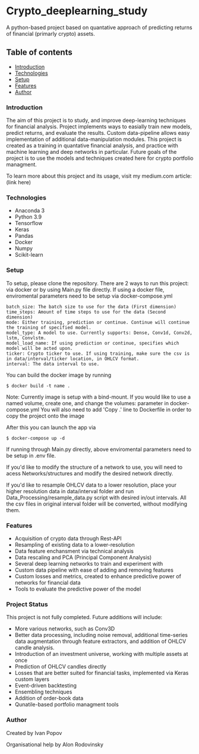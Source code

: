 # Crypto_deeplearning_study

A python-based project based on quantative approach of predicting returns of financial (primarly crypto) assets.

## Table of contents

* [Introduction](#Introduction)
* [Technologies](#technologies)
* [Setup](#setup)
* [Features](#features)
* [Author](#Author)

### Introduction

The aim of this project is to study, and improve deep-learning techniques for financial analysis. Project implements ways to easially train new models, predict returns,
and evaluate the results. Custom data-pipeline allows easy implementation of additional data-manipulation modules. This project is created as a training in quantative 
financial analysis, and practice with machine learning and deep networks in particular. Future goals of the project is to use the models and techniques created here for
crypto portfolio managment.

To learn more about this project and its usage, visit my medium.com article: (link here)

### Technologies

* Anaconda 3
* Python 3.9
* Tensorflow 
* Keras
* Pandas
* Docker
* Numpy
* Scikit-learn

### Setup

To setup, please clone the repository.
There are 2 ways to run this project: via docker or by using Main.py file directly.
If using a docker file, enviromental parameters need to be setup via docker-compose.yml
```
batch_size: The batch size to use for the data (First dimension)
time_steps: Amount of time steps to use for the data (Second dimension)
mode: Either training, prediction or continue. Continue will continue the training of specified model.
model_type: A model to use. Currently supports: Dense, Conv1d, Conv2d, lstm, Convlstm.
model_load_name: If using prediction or continue, specifies which model will be acted upon.
ticker: Crypto ticker to use. If using training, make sure the csv is in data/interval/ticker location, in OHLCV format.
interval: The data interval to use.
```


You can build the docker image by running
```
$ docker build -t name .
```
Note: Currently image is setup with a bind-mount. If you would like to use a named volume, create one, and change the volumes: parameter in docker-compose.yml
You will also need to add 'Copy .' line to Dockerfile in order to copy the project onto the image

After this you can launch the app via
```
$ docker-compose up -d
```

If running through Main.py directly, above enviromental parameters need to be setup in .env file.

If you'd like to modify the structure of a network to use, you will need to acess Networks/structures and modify the desired network directly.

If you'd like to resample OHLCV data to a lower resolution, place your higher resolution data in data/interval folder and run Data_Processing/resample_data.py script
with desired in/out intervals. All the csv files in original interval folder will be converted, without modifying them.

### Features

* Acquisition of crypto data through Rest-API
* Resampling of existing data to a lower-resolution
* Data feature enchansment via technical analysis
* Data rescaling and PCA (Principal Component Analysis)
* Several deep learning networks to train and experiment with
* Custom data pipeline with ease of adding and removing features
* Custom losses and metrics, created to enhance predictive power of networks for financial data
* Tools to evaluate the predictive power of the model

### Project Status
This project is not fully completed.
Future additions will include:

* More various networks, such as Conv3D
* Better data processing, including noise removal, additional time-series data augmentation through feature extractors, and addition of OHLCV candle analysis.
* Introduction of an investment universe, working with multiple assets at once
* Prediction of OHLCV candles directly
* Losses that are better suited for financial tasks, implemented via Keras custom layers
* Event-driven backtesting
* Ensembling techniques
* Addition of order-book data
* Qunatile-based portfolio managment tools

### Author

Created by Ivan Popov

Organisational help by Alon Rodovinsky
